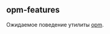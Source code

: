 ## opm-features

Ожидаемое поведение утилиты [opm](https://github.com/EvilBeaver/oscript-library/tree/develop/src/opm).
